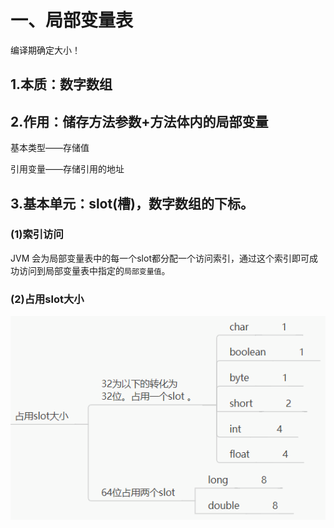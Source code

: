 # 一、局部变量表
编译期确定大小！
## 1.本质：数字数组
## 2.作用：储存方法参数+方法体内的局部变量
基本类型——存储值

引用变量——存储引用的地址

## 3.基本单元：slot(槽)，数字数组的下标。
### (1)索引访问
  JVM 会为局部变量表中的每一个slot都分配一个访问索引，通过这个索引即可成功访问到局部变量表中指定的`局部变量值`。

### (2)占用slot大小
![alt text](../../img/各种类型占用slot的大小.png)
